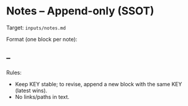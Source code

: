 # Notes – Append-only (SSOT)

Target: `inputs/notes.md`

Format (one block per note):
## <KEY> – <Short title>
<First paragraph: excerpt used in output>

<Optional additional paragraphs>

Rules:
- Keep KEY stable; to revise, append a new block with the same KEY (latest wins).
- No links/paths in text.

